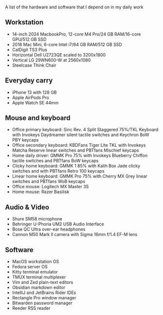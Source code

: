 A list of the hardware and software that I depend on in my daily work
## Workstation
  - 14-inch 2024 MacbookPro, 12-core M4 Pro/24 GB RAM/16-core GPU/512 GB SSD
  - 2018 Mac Mini, 6-core Intel i7/64 GB RAM/512 GB SSD
  - CalDigit TS3 Plus
  - Horizontal Dell U2723QE scaled to 3200x1800
  - Vertical LG 29WN600-W at 2560x1080
  - Steelcase Think Chair

## Everyday carry
  - iPhone 13 with 128 GB
  - Apple AirPods Pro
  - Apple Watch SE 44mm

## Mouse and keyboard
  - Office primary keyboard: Sinc Rev. 4 Split Staggered 75%/TKL Keyboard with Invokeys Daydreamer silent tactile switches and Keychron BoW PBY keycaps
  - Office secondary keyboard: KBDFans Tiger Lite TKL with Invokeys Matcha Reserve linear switches and PBTfans Mischief keycaps
  - Home daily driver: GMMK Pro 75% with Invokeys Blueberry Chiffon tactile switches and PBTfans BoW keycaps
  - Clicky home keyboard: GMMK 1 85% with Kalih Box Jade clicky switches and with PBTfans Retro 100 keycaps
  - Linear home keyboard: GMMK Pro 75% with Cherry MX Grey linear switches and PBTfans WoB keycaps
  - Office mouse: Logitech MX Master 3S
  - Home mouse: Razer Basilisk

## Audio & Video
  - Shure SM58 microphone
  - Behringer U-Phoria UM2 USB Audio Interface
  - Bose QC Ultra over-ear headphones
  - Cannon M50 Mark II camera with Sigma 16mm f/1.4 EF-M lens

## Software
  - MacOS workstation OS
  - Fedora server OS
  - Kitty terminal emulator
  - TMUX terminal multiplexer
  - Vim and Zed plain-text editors
  - Obsidian markdown editor
  - IntelliJ and JetBrains Rider IDEs
  - Rectangle Pro window manager
  - Bitwarden password manager
  - Reeder RSS reader
